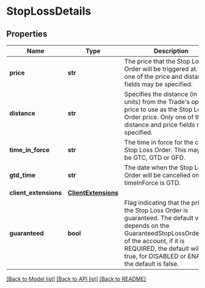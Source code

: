 # StopLossDetails

## Properties
Name | Type | Description | Notes
------------ | ------------- | ------------- | -------------
**price** | **str** | The price that the Stop Loss Order will be triggered at. Only one of the price and distance fields may be specified. | [optional] 
**distance** | **str** | Specifies the distance (in price units) from the Trade&#39;s open price to use as the Stop Loss Order price. Only one of the distance and price fields may be specified. | [optional] 
**time_in_force** | **str** | The time in force for the created Stop Loss Order. This may only be GTC, GTD or GFD. | [optional] 
**gtd_time** | **str** | The date when the Stop Loss Order will be cancelled on if timeInForce is GTD. | [optional] 
**client_extensions** | [**ClientExtensions**](ClientExtensions.md) |  | [optional] 
**guaranteed** | **bool** | Flag indicating that the price for the Stop Loss Order is guaranteed. The default value depends on the GuaranteedStopLossOrderMode of the account, if it is REQUIRED, the default will be true, for DISABLED or ENABLED the default is false. | [optional] 

[[Back to Model list]](../README.md#documentation-for-models) [[Back to API list]](../README.md#documentation-for-api-endpoints) [[Back to README]](../README.md)



